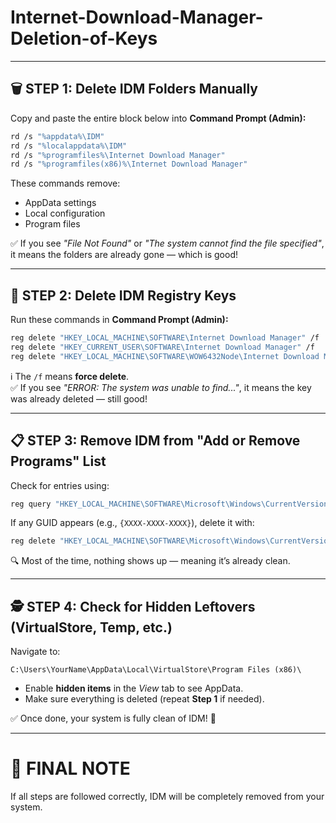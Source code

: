 # Internet-Download-Manager-Deletion-of-Keys

---

## 🗑️ STEP 1: **Delete IDM Folders Manually**

Copy and paste the entire block below into **Command Prompt (Admin):**

```bash
rd /s "%appdata%\IDM"
rd /s "%localappdata%\IDM"
rd /s "%programfiles%\Internet Download Manager"
rd /s "%programfiles(x86)%\Internet Download Manager"
```

These commands remove:
- AppData settings  
- Local configuration  
- Program files  

✅ If you see *"File Not Found"* or *"The system cannot find the file specified"*, it means the folders are already gone — which is good!

---

## 🔑 STEP 2: **Delete IDM Registry Keys**

Run these commands in **Command Prompt (Admin):**

```bash
reg delete "HKEY_LOCAL_MACHINE\SOFTWARE\Internet Download Manager" /f
reg delete "HKEY_CURRENT_USER\SOFTWARE\Internet Download Manager" /f
reg delete "HKEY_LOCAL_MACHINE\SOFTWARE\WOW6432Node\Internet Download Manager" /f
```

ℹ️ The `/f` means **force delete**.  
✅ If you see *"ERROR: The system was unable to find..."*, it means the key was already deleted — still good!

---

## 📋 STEP 3: **Remove IDM from "Add or Remove Programs" List**

Check for entries using:

```bash
reg query "HKEY_LOCAL_MACHINE\SOFTWARE\Microsoft\Windows\CurrentVersion\Uninstall" /s | findstr /i "internet download manager"
```

If any GUID appears (e.g., `{XXXX-XXXX-XXXX}`), delete it with:

```bash
reg delete "HKEY_LOCAL_MACHINE\SOFTWARE\Microsoft\Windows\CurrentVersion\Uninstall\{YOUR-GUID}" /f
```

🔍 Most of the time, nothing shows up — meaning it’s already clean.

---

## 🕵️ STEP 4: **Check for Hidden Leftovers (VirtualStore, Temp, etc.)**

Navigate to:

```
C:\Users\YourName\AppData\Local\VirtualStore\Program Files (x86)\
```

- Enable **hidden items** in the *View* tab to see AppData.  
- Make sure everything is deleted (repeat **Step 1** if needed).  

✅ Once done, your system is fully clean of IDM! 🎉

---

# 🎯 FINAL NOTE
If all steps are followed correctly, IDM will be completely removed from your system.

